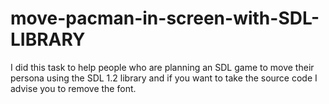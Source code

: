 # move-pacman-in-screen-with-SDL-LIBRARY

I did this task to help people who are planning an SDL game to move their persona using the SDL 1.2 library and if you want to take the source code I advise you to remove the font. 
